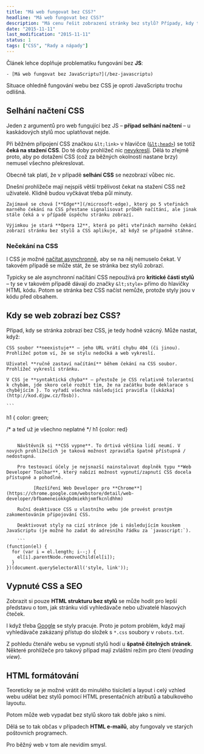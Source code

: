 ```yaml
---
title: "Má web fungovat bez CSS?"
headline: "Má web fungovat bez CSS?"
description: "Má cenu řešit zobrazení stránky bez stylů? Případy, kdy taková situace nastane."
date: "2015-11-11"
last_modification: "2015-11-11"
status: 1
tags: ["CSS", "Rady a nápady"]
---
```


Článek lehce doplňuje problematiku fungování bez **JS**:

    - [Má web fungovat bez JavaScriptu?](/bez-javascriptu)

Situace ohledně fungování webu bez CSS je oproti JavaScriptu trochu odlišná.

## Selhání načtení CSS

Jeden z argumentů pro web fungující bez JS – **případ selhání načtení** – u kaskádových stylů moc uplatňovat nejde.

Při běžném připojení CSS značkou `&lt;link>` v hlavičce ([`&lt;head>`](/html-kostra#head)) se totiž **čeká na stažení CSS**. Do té doby prohlížeč nic [nevykreslí](/vykreslovani). Dělá to zřejmě proto, aby po dotažení CSS (což za běžných okolností nastane brzy) nemusel všechno překreslovat.

Obecně tak platí, že v případě **selhání CSS** se nezobrazí vůbec nic.

Dnešní prohlížeče mají nejspíš větší trpělivost čekat na stažení CSS než uživatelé. Klidně budou vyčkávat třeba půl minuty.

    Zajímavě se chová [**Edge**](/microsoft-edge), který po 5 vteřinách marného čekání na CSS přestane signalisovat průběh načítání, ale jinak stále čeká a v případě úspěchu stránku zobrazí.

    Výjimkou je stará **Opera 12**, která po pěti vteřinách marného čekání zobrazí stránku bez stylů a CSS aplikuje, až když se případně stáhne.

### Nečekání na CSS

I CSS je možné [načítat asynchronně](/nacitani-css), aby se na něj nemuselo čekat. V takovém případě se může stát, že se stránka bez stylů zobrazí.

Typicky se ale asynchronní načítání CSS nepoužívá pro **kritické části stylů** – ty se v takovém případě dávají do značky `&lt;style>` přímo do hlavičky HTML kódu. Potom se stránka bez CSS načíst nemůže, protože styly jsou v kódu před obsahem.

## Kdy se web zobrazí bez CSS?

Případ, kdy se stránka zobrazí bez CSS, je tedy hodně vzácný. Může nastat, když:

    CSS soubor **neexistuje** – jeho URL vrátí chybu 404 (či jinou). Prohlížeč potom ví, že se stylu nedočká a web vykreslí.

    Uživatel **ručně zastaví načítání** během čekání na CSS soubor. Prohlížeč vykreslí stránku.

    V CSS je **syntaktická chyba** – přestože je CSS relativně tolerantní k chybám, jde skoro celé rozbít tím, že na začátku bude deklarace s chybějícím }. To vyřadí všechna následující pravidla ([ukázka](http://kod.djpw.cz/fbsb)).

    ```
h1 {
    color: green;
    
/* a teď už je všechno neplatné */
h1 {color: red}
```

    Návštěvník si **CSS vypne**. To drtivá většina lidí neumí. V nových prohlížečích je taková možnost zpravidla špatně přístupná / nedostupná.

    Pro testovací účely je nejsnazší nainstalovat doplněk typu **Web Developer Toolbar**, který nabízí možnost vypnutí/zapnutí CSS docela přístupně a pohodlně.

          [Rozšíření Web Developer pro **Chrome**](https://chrome.google.com/webstore/detail/web-developer/bfbameneiokkgbdmiekhjnmfkcnldhhm)

    Ruční deaktivace CSS u vlastního webu jde provést prostým zakomentováním připojování CSS.

    Deaktivovat styly na cizí stránce jde i následujícím kouskem JavaScriptu (je možné ho zadat do adresního řádku za `javascript:`).

    ```
(function(el) {
  for (var i = el.length; i--;) {
    el[i].parentNode.removeChild(el[i]); 
  }
})(document.querySelectorAll('style, link'));
```

## Vypnuté CSS a SEO

Zobrazit si pouze **HTML strukturu bez stylů** se může hodit pro lepší představu o tom, jak stránku vidí vyhledávače nebo uživatelé hlasových čteček.

I když třeba [Google](/google) se styly pracuje. Proto je potom problém, když mají vyhledávače zakázaný přístup do složek s `*.css` soubory v `robots.txt`.

Z pohledu čtenáře webu se vypnutí stylů hodí u **špatně čitelných stránek**. Některé prohlížeče pro takový případ mají zvláštní režim pro čtení (*reading view*).

## HTML formátování

Teoreticky se je možné vrátit do minulého tisíciletí a layout i celý vzhled webu udělat bez stylů pomocí HTML presentačních atributů a tabulkového layoutu.

Potom může web vypadat bez stylů skoro tak dobře jako s nimi.

Dělá se to tak občas v případech **HTML e-mailů**, aby fungovaly ve starých poštovních programech.

Pro běžný web v tom ale nevidím smysl.